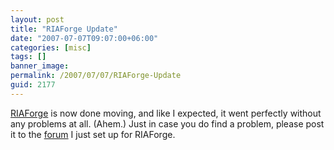 ```yaml
---
layout: post
title: "RIAForge Update"
date: "2007-07-07T09:07:00+06:00"
categories: [misc]
tags: []
banner_image: 
permalink: /2007/07/07/RIAForge-Update
guid: 2177
---
```


<a href="http://www.riaforge.org">RIAForge</a> is now done moving, and like I expected, it went perfectly without any problems at all. (Ahem.) Just in case you do find a problem, please post it to the <a href="http://www.raymondcamden.com/forums/threads.cfm?forumid=A08FB783-FFCD-38AC-4A77C6ECF54BAAE4">forum</a> I just set up for RIAForge.